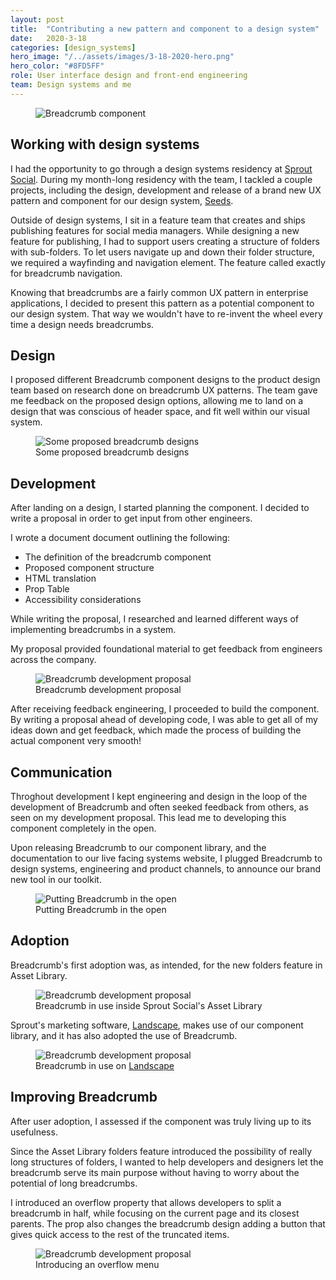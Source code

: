 ```yaml
---
layout: post
title:  "Contributing a new pattern and component to a design system"
date:   2020-3-18
categories: [design_systems]
hero_image: "/../assets/images/3-18-2020-hero.png"
hero_color: "#8FD5FF"
role: User interface design and front-end engineering
team: Design systems and me
---
```


<figure>
	<img src="{{ site.baseurl }}/assets/images/mar182020hero.png" title="Breadcrumb component" />
</figure>


## Working with design systems
I had the opportunity to go through a design systems residency at <a target="_blank" title="Sprout Social" href="https://sproutsocial.com">Sprout Social</a>. During my month-long residency with the team, I tackled a couple projects, including the design, development and release of a brand new UX pattern and component for our design system, <a target="_blank" title="Sprout Social's Design System, Seeds" href="https://seeds.sproutsocial.com">Seeds</a>.

Outside of design systems, I sit in a feature team that creates and ships publishing features for social media managers. While designing a new feature for publishing, I had to support users creating a structure of folders with sub-folders. To let users navigate up and down their folder structure, we required a wayfinding and navigation element. The feature called exactly for breadcrumb navigation.

Knowing that breadcrumbs are a fairly common UX pattern in enterprise applications, I decided to present this pattern as a potential component to our design system. That way we wouldn't have to re-invent the wheel every time a design needs breadcrumbs.

## Design
I proposed different Breadcrumb component designs to the product design team based on research done on breadcrumb UX patterns. The team gave me feedback on the proposed design options, allowing me to land on a design that was conscious of header space, and fit well within our visual system.

<figure>
	<img src="{{ site.baseurl }}/assets/images/breadcrumb-1.png" title="Some proposed breadcrumb designs" />
	<figcaption class="media-caption center">Some proposed breadcrumb designs</figcaption>
</figure>

## Development

After landing on a design, I started planning the component. I decided to write a proposal in order to get input from other engineers.

I wrote a document document outlining the following:
* The definition of the breadcrumb component
* Proposed component structure
* HTML translation
* Prop Table
* Accessibility considerations

While writing the proposal, I researched and learned different ways of implementing breadcrumbs in a system.

My proposal provided foundational material to get feedback from engineers across the company.

<figure>
	<img src="{{ site.baseurl }}/assets/images/breadcrumb-2.png" title="Breadcrumb development proposal" />
	<figcaption class="media-caption center">Breadcrumb development proposal</figcaption>
</figure>

After receiving feedback engineering, I proceeded to build the component. By writing a proposal ahead of developing code, I was able to get all of my ideas down and get feedback, which made the process of building the actual component very smooth!

## Communication
Throghout development I kept engineering and design in the loop of the development of Breadcrumb and often seeked feedback from others, as seen on my development proposal. This lead me to developing this component completely in the open.

Upon releasing Breadcrumb to our component library, and the documentation to our live facing systems website, I plugged Breadcrumb to design systems, engineering and product channels, to announce our brand new tool in our toolkit.

<figure>
	<img src="{{ site.baseurl }}/assets/images/breadcrumb-6.png" title="Putting Breadcrumb in the open" />
	<figcaption class="media-caption center">Putting Breadcrumb in the open</figcaption>
</figure>

## Adoption
Breadcrumb's first adoption was, as intended, for the new folders feature in Asset Library. 

<figure>
	<img src="{{ site.baseurl }}/assets/images/breadcrumb-3.png" title="Breadcrumb development proposal" />
	<figcaption class="media-caption center">Breadcrumb in use inside Sprout Social's Asset Library</figcaption>
</figure>

Sprout's marketing software, <a href="https://sproutsocial.com/landscape/" title="Landscape" target="_blank">Landscape</a>, makes use of our component library, and it has also adopted the use of Breadcrumb.

<figure>
	<img src="{{ site.baseurl }}/assets/images/breadcrumb-4.png" title="Breadcrumb development proposal" />
	<figcaption class="media-caption center">Breadcrumb in use on <a target="_blank" title="Landscape" href="https://sproutsocial.com/landscape/">Landscape</a></figcaption>
</figure>

## Improving Breadcrumb
After user adoption, I assessed if the component was truly living up to its usefulness. 

Since the Asset Library folders feature introduced the possibility of really long structures of folders, I wanted to help developers and designers let the breadcrumb serve its main purpose without having to worry about the potential of long breadcrumbs. 

I introduced an overflow property that allows developers to split a breadcrumb in half, while focusing on the current page and its closest parents. The prop also changes the breadcrumb design adding a button that gives quick access to the rest of the truncated items.


<figure>
	<img src="{{ site.baseurl }}/assets/images/breadcrumb-5.png" title="Breadcrumb development proposal" />
	<figcaption class="media-caption center">Introducing an overflow menu</figcaption>
</figure>
